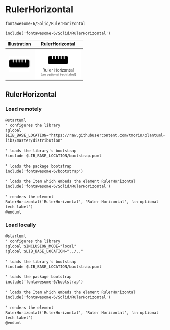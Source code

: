# RulerHorizontal


```text
fontawesome-6/Solid/RulerHorizontal
```

```text
include('fontawesome-6/Solid/RulerHorizontal')
```



| Illustration | RulerHorizontal |
| :---: | :---: |
| ![illustration for Illustration](../../fontawesome-6/Solid/RulerHorizontal.png) | ![illustration for RulerHorizontal](../../fontawesome-6/Solid/RulerHorizontal.Local.png) |




## RulerHorizontal

### Load remotely
```plantuml
@startuml
' configures the library
!global $LIB_BASE_LOCATION="https://raw.githubusercontent.com/tmorin/plantuml-libs/master/distribution"

' loads the library's bootstrap
!include $LIB_BASE_LOCATION/bootstrap.puml

' loads the package bootstrap
include('fontawesome-6/bootstrap')

' loads the Item which embeds the element RulerHorizontal
include('fontawesome-6/Solid/RulerHorizontal')

' renders the element
RulerHorizontal('RulerHorizontal', 'Ruler Horizontal', 'an optional tech label')
@enduml
```

### Load locally
```plantuml
@startuml
' configures the library
!global $INCLUSION_MODE="local"
!global $LIB_BASE_LOCATION="../.."

' loads the library's bootstrap
!include $LIB_BASE_LOCATION/bootstrap.puml

' loads the package bootstrap
include('fontawesome-6/bootstrap')

' loads the Item which embeds the element RulerHorizontal
include('fontawesome-6/Solid/RulerHorizontal')

' renders the element
RulerHorizontal('RulerHorizontal', 'Ruler Horizontal', 'an optional tech label')
@enduml
```

